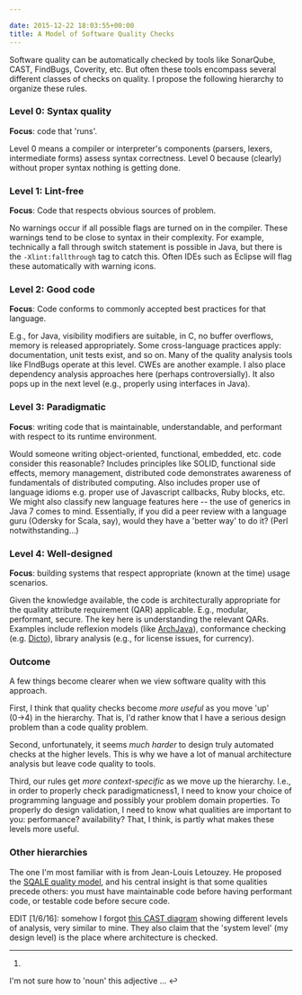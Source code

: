```yaml
---

date: 2015-12-22 18:03:55+00:00
title: A Model of Software Quality Checks
---
```


Software quality can be automatically checked by tools like SonarQube, CAST, FindBugs, Coverity, etc. But often these tools encompass several different classes of checks on quality. I propose the following hierarchy to organize these rules.



### Level 0: Syntax quality



**Focus**: code that 'runs'.

Level 0 means a compiler or interpreter's components (parsers, lexers, intermediate forms) assess syntax correctness. Level 0 because (clearly) without proper syntax nothing is getting done.



### Level 1: Lint-free



**Focus**: Code that respects obvious sources of problem.

No warnings occur if all possible flags are turned on in the compiler. These warnings tend to be close to syntax in their complexity. For example, technically a fall through switch statement is possible in Java, but there is the `-Xlint:fallthrough` tag to catch this. Often IDEs such as Eclipse will flag these automatically with warning icons.



### Level 2: Good code



**Focus**: Code conforms to commonly accepted best practices for that language.

E.g., for Java, visibility modifiers are suitable, in C, no buffer overflows, memory is released appropriately. Some cross-language practices apply: documentation, unit tests exist, and so on. Many of the quality analysis tools like FIndBugs operate at this level. CWEs are another example. I also place dependency analysis approaches here (perhaps controversially). It also pops up in the next level (e.g., properly using interfaces in Java).



### Level 3: Paradigmatic



**Focus**: writing code that is maintainable, understandable, and performant with respect to its runtime environment.

Would someone writing object-oriented, functional, embedded, etc. code consider this reasonable? Includes principles like SOLID, functional side effects, memory management, distributed code demonstrates awareness of fundamentals of distributed computing. Also includes proper use of language idioms e.g. proper use of Javascript callbacks, Ruby blocks, etc. We might also classify new language features here -- the use of generics in Java 7 comes to mind. Essentially, if you did a peer review with a language guru (Odersky for Scala, say), would they have a 'better way' to do it? (Perl notwithstanding...)



### Level 4: Well-designed



**Focus**: building systems that respect appropriate (known at the time) usage scenarios.

Given the knowledge available, the code is architecturally appropriate for the quality attribute requirement (QAR) applicable. E.g., modular, performant, secure. The key here is understanding the relevant QARs. Examples include reflexion models (like [ArchJava](http://archjava.fluid.cs.cmu.edu)), conformance checking (e.g. [Dicto](http://scg.unibe.ch/dicto/)), library analysis (e.g., for license issues, for currency).



### Outcome



A few things become clearer when we view software quality with this approach.

First, I think that quality checks become _more useful_ as you move 'up' (0→4) in the hierarchy. That is, I'd rather know that I have a serious design problem than a code quality problem.

Second, unfortunately, it seems _much harder_ to design truly automated checks at the higher levels. This is why we have a lot of manual architecture analysis but leave code quality to tools.

Third, our rules get _more context-specific_ as we move up the hierarchy. I.e., in order to properly check paradigmaticness1, I need to know your choice of programming language and possibly your problem domain properties. To properly do design validation, I need to know what qualities are important to you: performance? availability? That, I think, is partly what makes these levels more useful.



### Other hierarchies



The one I'm most familiar with is from Jean-Louis Letouzey. He proposed the [SQALE quality model](http://www.sqale.org/download), and his central insight is that some qualities precede others: you must have maintainable code before having performant code, or testable code before secure code.

EDIT [1/6/16]: somehow I forgot [this CAST diagram](http://www.castsoftware.com/products/architecture-checker) showing different levels of analysis, very similar to mine. They also claim that the 'system level' (my design level) is the place where architecture is checked.






* * *







  1. 
I'm not sure how to 'noun' this adjective ... ↩





